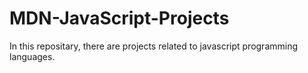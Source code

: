 # MDN-JavaScript-Projects
In this repositary, there are projects related to javascript programming languages.

